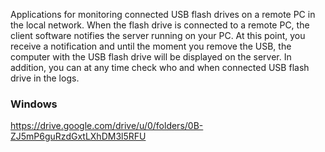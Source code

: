 Applications for monitoring connected USB flash drives on a remote PC in the local network. 
When the flash drive is connected to a remote PC, the client software notifies the server running on your PC. 
At this point, you receive a notification and until the moment you remove the USB, the computer with the USB flash drive will be displayed on the server. 
In addition, you can at any time check who and when connected USB flash drive in the logs.

### Windows ###
https://drive.google.com/drive/u/0/folders/0B-ZJ5mP6guRzdGxtLXhDM3l5RFU
